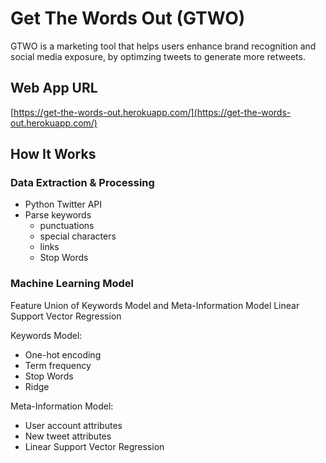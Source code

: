 # Get The Words Out (GTWO)
GTWO is a marketing tool that helps users enhance brand recognition and social media exposure, by optimzing tweets to generate more retweets.

## Web App URL
[https://get-the-words-out.herokuapp.com/](https://get-the-words-out.herokuapp.com/)

## How It Works

### Data Extraction & Processing
- Python Twitter API
- Parse keywords
  - punctuations
  - special characters
  - links
  - Stop Words

### Machine Learning Model
Feature Union of Keywords Model and Meta-Information Model
Linear Support Vector Regression

Keywords Model:
- One-hot encoding
- Term frequency
- Stop Words
- Ridge

Meta-Information Model:
- User account attributes
- New tweet attributes
- Linear Support Vector Regression



